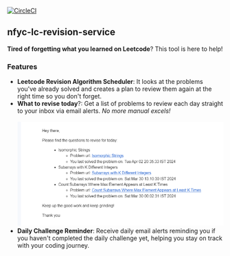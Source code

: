 [![CircleCI](https://dl.circleci.com/status-badge/img/gh/adityashukla11/nfyc-lc-revison-service/tree/master.svg?style=svg)](https://dl.circleci.com/status-badge/redirect/gh/adityashukla11/nfyc-lc-revison-service/tree/master)

## nfyc-lc-revision-service

**Tired of forgetting what you learned on Leetcode**? This tool is here to help!

### Features
- **Leetcode Revision Algorithm Scheduler**: It looks at the problems you've already solved and creates a plan to review them again at the right time so you don't forget.
- **What to revise today**?: Get a list of problems to review each day straight to your inbox via email alerts. _No more manual excels!_<br><br>
  ![alt text](./readme-images/email-sample.png)
- **Daily Challenge Reminder**: Receive daily email alerts reminding you if you haven't completed the daily challenge yet, helping you stay on track with your coding journey.
